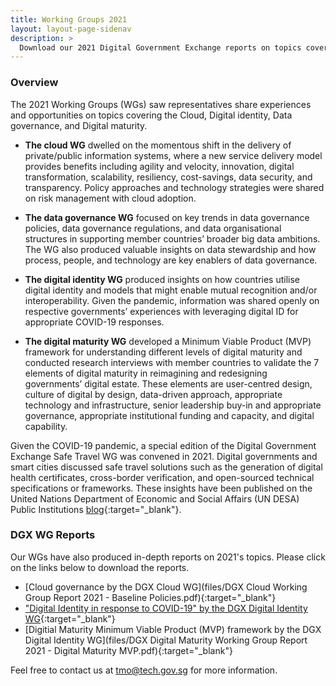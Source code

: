 ```yaml
---
title: Working Groups 2021
layout: layout-page-sidenav
description: >
  Download our 2021 Digital Government Exchange reports on topics covering the Cloud, Digital Identity and more now! 
---
```


### Overview

The 2021 Working Groups (WGs) saw representatives share experiences and opportunities on topics covering the Cloud, Digital identity, Data governance, and Digital maturity.

* **The cloud WG** dwelled on the momentous shift in the delivery of private/public information systems, where a new service delivery model provides benefits including agility and velocity, innovation, digital transformation, scalability, resiliency, cost-savings, data security, and transparency. Policy approaches and technology strategies were shared on risk management with cloud adoption.

* **The data governance WG** focused on key trends in data governance policies, data governance regulations, and data organisational structures in supporting member countries’ broader big data ambitions. The WG also produced valuable insights on data stewardship and how process, people, and technology are key enablers of data governance.

* **The digital identity WG** produced insights on how countries utilise digital identity and models that might enable mutual recognition and/or interoperability. Given the pandemic, information was shared openly on respective governments’ experiences with leveraging digital ID for appropriate COVID-19 responses.

* **The digital maturity WG** developed a Minimum Viable Product (MVP) framework for understanding different levels of digital maturity and conducted research interviews with member countries to validate the 7 elements of digital maturity in reimagining and redesigning governments’ digital estate. These elements are user-centred design, culture of digital by design, data-driven approach, appropriate technology and infrastructure, senior leadership buy-in and appropriate governance, appropriate institutional funding and capacity, and digital capability.

Given the COVID-19 pandemic, a special edition of the Digital Government Exchange Safe Travel WG was convened in 2021. Digital governments and smart cities discussed safe travel solutions such as the generation of digital health certificates, cross-border verification, and open-sourced technical specifications or frameworks. These insights have been published on the United Nations Department of Economic and Social Affairs (UN DESA) Public Institutions [blog](https://publicadministration.un.org/en/Home/Blog){:target="_blank"}.

### DGX WG Reports

Our WGs have also produced in-depth reports on 2021's topics. Please click on the links below to download the reports.

- [Cloud governance by the DGX Cloud WG](files/DGX Cloud Working Group Report 2021 - Baseline Policies.pdf){:target="_blank"}
- ["Digital Identity in response to COVID-19" by the DGX Digital Identity WG](files/dgx_2021_digital_identity_in_response_to_covid-19.pdf){:target="_blank"}
- [Digitial Maturity Minimum Viable Product (MVP) framework by the DGX Digital Identity WG](files/DGX Digital Maturity Working Group Report 2021 - Digital Maturity MVP.pdf){:target="_blank"}

Feel free to contact us at <tmo@tech.gov.sg> for more information.
